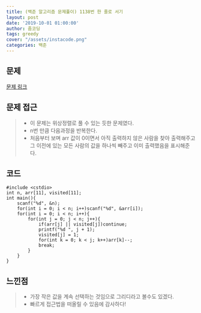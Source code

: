 ```yaml
---
title: (백준 알고리즘 문제풀이) 1138번 한 줄로 서기
layout: post
date: '2019-10-01 01:00:00'
author: 줌코딩
tags: greedy
cover: "/assets/instacode.png"
categories: 백준
---
```


## 문제

[문제 링크](https://www.acmicpc.net/problem/1138)

## 문제 접근

>* 이 문제는 위상정렬로 풀 수 있는 듯한 문제였다.
>* n번 만큼 다음과정을 반복한다.
>* 처음부터 보며 arr 값이 0이면서 아직 출력하지 않은 사람을 찾아 출력해주고 그 이전에 있는 모든 사람의 값을 하나씩 빼주고 이미 출력했음을 표시해준다.

## 코드

    #include <cstdio>
    int n, arr[11], visited[11];
    int main(){
        scanf("%d", &n);
        for(int i = 0; i < n; i++)scanf("%d", &arr[i]);
        for(int i = 0; i < n; i++){
            for(int j = 0; j < n; j++){
                if(arr[j] || visited[j])continue;
                printf("%d ", j + 1);
                visited[j] = 1;
                for(int k = 0; k < j; k++)arr[k]--;
                break;
            }
        }    
    }

## 느낀점

>* 가장 작은 값을 계속 선택하는 것임으로 그리디라고 볼수도 있겠다.
>* 빠르게 접근법을 떠올릴 수 있음에 감사하다!
